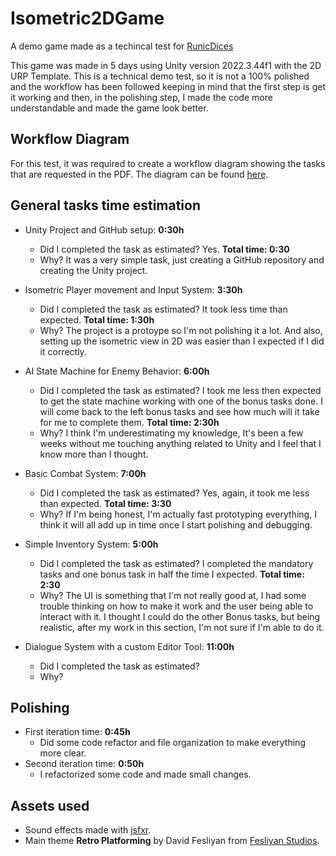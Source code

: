 # Isometric2DGame
A demo game made as a techincal test for [RunicDices](https://runicdices.io)

This game was made in 5 days using Unity version 2022.3.44f1 with the 2D URP Template.
This is a technical demo test, so it is not a 100% polished and the workflow has been followed keeping in mind that the first step is get it working and then, in the polishing step, I made the code more understandable and made the game look better.

## Workflow Diagram
For this test, it was required to create a workflow diagram showing the tasks that are requested in the PDF. The diagram can be found [here](https://drive.google.com/file/d/16adVBFA2TAIyd_BKKFT4JV9KwQICydrs/view?usp=sharing).

## General tasks time estimation
- Unity Project and GitHub setup: **0:30h**
    - Did I completed the task as estimated? Yes. **Total time: 0:30**
    - Why? It was a very simple task, just creating a GitHub repository and creating the Unity project.

- Isometric Player movement and Input System: **3:30h**
    - Did I completed the task as estimated? It took less time than expected. **Total time: 1:30h**
    - Why? The project is a protoype so I'm not polishing it a lot. And also, setting up the isometric view in 2D was easier than I expected if I did it correctly.

- AI State Machine for Enemy Behavior: **6:00h**
    - Did I completed the task as estimated? I took me less then expected to get the state machine working with one of the bonus tasks done. I will come back to the left bonus tasks and see how much will it take for me to complete them. **Total time: 2:30h**
    - Why? I think I'm underestimating my knowledge, It's been a few weeks without me touching anything related to Unity and I feel that I know more than I thought.

- Basic Combat System: **7:00h**
    - Did I completed the task as estimated? Yes, again, it took me less than expected. **Total time: 3:30**
    - Why? If I'm being honest, I'm actually fast prototyping everything, I think it will all add up in time once I start polishing and debugging.

- Simple Inventory System: **5:00h**
    - Did I completed the task as estimated? I completed the mandatory tasks and one bonus task in half the time I expected. **Total time: 2:30**
    - Why? The UI is something that I'm not really good at, I had some trouble thinking on how to make it work and the user being able to interact with it. I thought I could do the other Bonus tasks, but being realistic, after my work in this section, I'm not sure if I'm able to do it.
    
- Dialogue System with a custom Editor Tool: **11:00h**
    - Did I completed the task as estimated?
    - Why?

## Polishing
- First iteration time: **0:45h**
    - Did some code refactor and file organization to make everything more clear.
- Second iteration time: **0:50h**
    - I refactorized some code and made small changes.

## Assets used
- Sound effects made with [jsfxr](https://sfxr.me).
- Main theme **Retro Platforming** by David Fesliyan from [Fesliyan Studios](https://www.fesliyanstudios.com).
